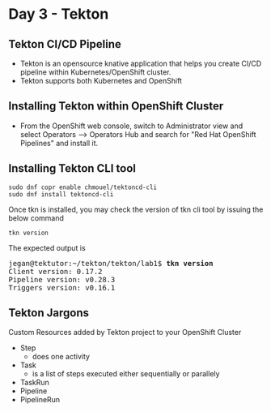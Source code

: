 # Day 3 - Tekton

## Tekton CI/CD Pipeline
- Tekton is an opensource knative application that helps you create CI/CD 
  pipeline within Kubernetes/OpenShift cluster.
- Tekton supports both Kubernetes and OpenShift

## Installing Tekton within OpenShift Cluster
- From the OpenShift web console, switch to Administrator view and select Operators --> Operators Hub 
  and search for "Red Hat OpenShift Pipelines" and install it.

## Installing Tekton CLI tool
```
sudo dnf copr enable chmouel/tektoncd-cli
sudo dnf install tektoncd-cli
```
Once tkn is installed, you may check the version of tkn cli tool by issuing the below command
```
tkn version
```

The expected output is
<pre>
jegan@tektutor:~/tekton/tekton/lab1$ <b>tkn version</b>
Client version: 0.17.2
Pipeline version: v0.28.3
Triggers version: v0.16.1
</pre>


## Tekton Jargons
Custom Resources added by Tekton project to your OpenShift Cluster
- Step
   - does one activity
- Task
   - is a list of steps executed either sequentially or parallely
- TaskRun
- Pipeline
- PipelineRun 
